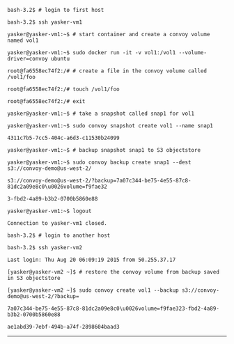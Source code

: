 `bash-3.2$ # login to first host`

`bash-3.2$ ssh yasker-vm1`

`yasker@yasker-vm1:~$ # start container and create a convoy volume named vol1`

`yasker@yasker-vm1:~$ sudo docker run -it -v vol1:/vol1 --volume-driver=convoy ubuntu`

`root@fa6558ec74f2:/# # create a file in the convoy volume called /vol1/foo`

`root@fa6558ec74f2:/# touch /vol1/foo`

`root@fa6558ec74f2:/# exit`

`yasker@yasker-vm1:~$ # take a snapshot called snap1 for vol1`

`yasker@yasker-vm1:~$ sudo convoy snapshot create vol1 --name snap1`

`4311c7b5-7cc5-404c-a6d3-c11530b24099`

`yasker@yasker-vm1:~$ # backup snapshot snap1 to S3 objectstore`

`yasker@yasker-vm1:~$ sudo convoy backup create snap1 --dest s3://convoy-demo@us-west-2/`

`s3://convoy-demo@us-west-2/?backup=7a07c344-be75-4e55-87c8-81dc2a09e8c0\u0026volume=f9fae32`

`3-fbd2-4a89-b3b2-0700b5860e88`

`yasker@yasker-vm1:~$ logout`

`Connection to yasker-vm1 closed.`

`bash-3.2$ # login to another host`

`bash-3.2$ ssh yasker-vm2`

`Last login: Thu Aug 20 06:09:19 2015 from 50.255.37.17`

`[yasker@yasker-vm2 ~]$ # restore the convoy volume from backup saved in S3 objectstore`

`[yasker@yasker-vm2 ~]$ sudo convoy create vol1 --backup s3://convoy-demo@us-west-2/?backup=`

`7a07c344-be75-4e55-87c8-81dc2a09e8c0\u0026volume=f9fae323-fbd2-4a89-b3b2-0700b5860e88`

`ae1abd39-7ebf-494b-a74f-2898604baad3`



---



